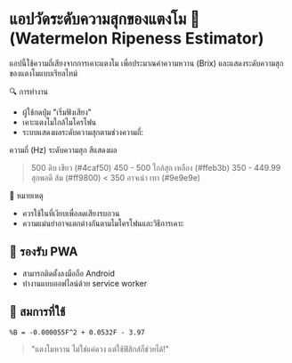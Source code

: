 # แอปวัดระดับความสุกของแตงโม 🍉 (Watermelon Ripeness Estimator)

แอปนี้ใช้ความถี่เสียงจากการเคาะแตงโม เพื่อประมาณค่าความหวาน (Brix) และแสดงระดับความสุกของแตงโมแบบเรียลไทม์

🔍 การทำงาน
- ผู้ใช้กดปุ่ม "เริ่มฟังเสียง"
- เคาะแตงโมใกล้ไมโครโฟน
- ระบบแสดงผลระดับความสุกตามช่วงความถี่:

ความถี่ (Hz)	ระดับความสุก	สีแสดงผล
> 500	ดิบ	เขียว (#4caf50)
450 - 500	ใกล้สุก	เหลือง (#ffeb3b)
350 - 449.99	สุกพอดี	ส้ม (#ff9800)
< 350	อาจเน่า	เทา (#9e9e9e)

📌 หมายเหตุ
- ควรใช้ในที่เงียบเพื่อลดเสียงรบกวน
- ความแม่นยำอาจแตกต่างกันตามไมโครโฟนและวิธีการเคาะ

## 📱 รองรับ PWA
- สามารถติดตั้งลงมือถือ Android
- ทำงานแบบออฟไลน์ด้วย service worker

## 🧪 สมการที่ใช้
```
%B = -0.000055F^2 + 0.0532F - 3.97
```
> "แตงโมหวาน ไม่ใช่แค่ดวง แต่ใช้ฟิสิกส์ก็ช่วยได้!"
